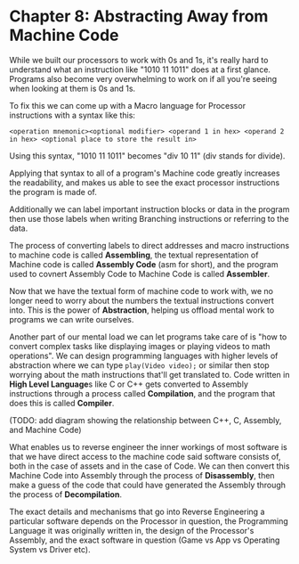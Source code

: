 # Chapter 8: Abstracting Away from Machine Code

While we built our processors to work with 0s and 1s, it's really hard to understand what an instruction like "1010 11 1011" does at a first glance. Programs also become very overwhelming to work on if all you're seeing when looking at them is 0s and 1s.

To fix this we can come up with a Macro language for Processor instructions with a syntax like this:

`<operation mnemonic><optional modifier> <operand 1 in hex> <operand 2 in hex> <optional place to store the result in>`

Using this syntax, "1010 11 1011" becomes "div 10 11" (div stands for divide).

Applying that syntax to all of a program's Machine code greatly increases the readability, and makes us able to see the exact processor instructions the program is made of. 

Additionally we can label important instruction blocks or data in the program then use those labels when writing Branching instructions or referring to the data.

The process of converting labels to direct addresses and macro instructions to machine code is called **Assembling**, the textual representation of Machine code is called **Assembly Code** (asm for short), and the program used to covnert Assembly Code to Machine Code is called **Assembler**.

Now that we have the textual form of machine code to work with, we no longer need to worry about the numbers the textual instructions convert into. This is the power of **Abstraction**, helping us offload mental work to programs we can write ourselves.

Another part of our mental load we can let programs take care of is "how to convert complex tasks like displaying images or playing videos to math operations". We can design programming languages with higher levels of abstraction where we can type `play(Video video);` or similar then stop worrying about the math instructions that'll get translated to.
Code written in **High Level Language**s like C or C++ gets converted to Assembly instructions through a process called **Compilation**, and the program that does this is called **Compiler**. 

(TODO: add diagram showing the relationship between C++, C, Assembly, and Machine Code)

What enables us to reverse engineer the inner workings of most software is that we have direct access to the machine code said software consists of, both in the case of assets and in the case of Code. We can then convert this Machine Code into Assembly through the process of **Disassembly**, then make a guess of the code that could have generated the Assembly through the process of **Decompilation**. 

The exact details and mechanisms that go into Reverse Engineering a particular software depends on the Processor in question, the Programming Language it was originally written in, the design of the Processor's Assembly, and the exact software in question (Game vs App vs Operating System vs Driver etc).
